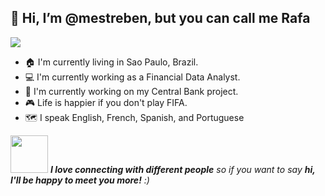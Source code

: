 
 ## 👋 Hi, I’m @mestreben, but you can call me Rafa
![](https://visitor-badge.laobi.icu/badge?page_id=mestreben.mestreben)



- :house: I'm currently living in Sao Paulo, Brazil.
- :computer: I'm currently working as a Financial Data Analyst.
- :dart: I'm currently working on my Central Bank project.
- :video_game: Life is happier if you don't play FIFA.
- :world_map: I speak English, French, Spanish, and Portuguese

<img src="https://media.giphy.com/media/LnQjpWaON8nhr21vNW/giphy.gif" width="60"> <em><b>I love connecting with different people</b> so if you want to say <b>hi, I'll be happy to meet you more!</b> :)</em>
